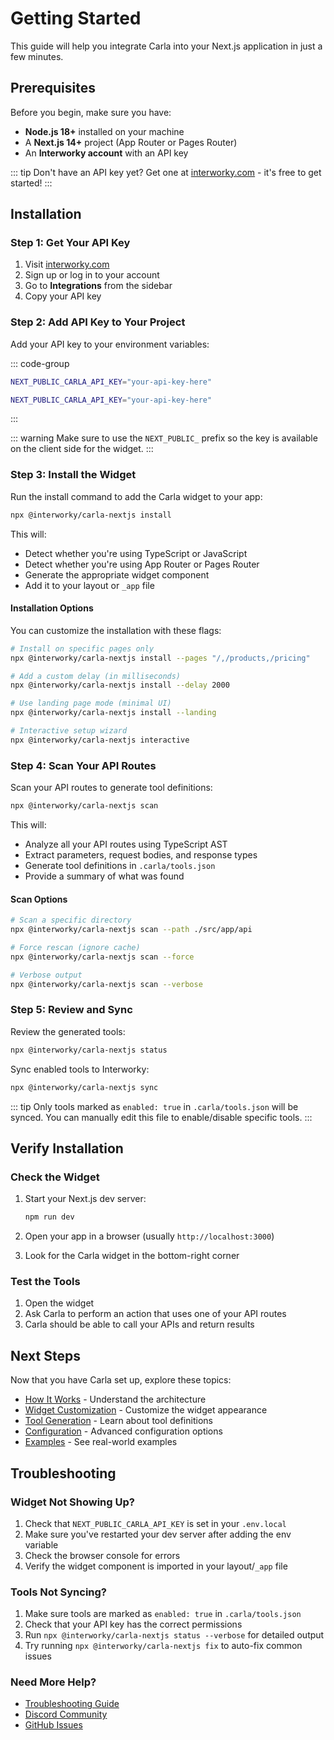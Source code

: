 # Getting Started

This guide will help you integrate Carla into your Next.js application in just a few minutes.

## Prerequisites

Before you begin, make sure you have:

- **Node.js 18+** installed on your machine
- A **Next.js 14+** project (App Router or Pages Router)
- An **Interworky account** with an API key

::: tip
Don't have an API key yet? Get one at [interworky.com](https://interworky.com) - it's free to get started!
:::

## Installation

### Step 1: Get Your API Key

1. Visit [interworky.com](https://interworky.com)
2. Sign up or log in to your account
3. Go to **Integrations** from the sidebar
4. Copy your API key

### Step 2: Add API Key to Your Project

Add your API key to your environment variables:

::: code-group

```bash [.env.local]
NEXT_PUBLIC_CARLA_API_KEY="your-api-key-here"
```

```bash [.env.development]
NEXT_PUBLIC_CARLA_API_KEY="your-api-key-here"
```

:::

::: warning
Make sure to use the `NEXT_PUBLIC_` prefix so the key is available on the client side for the widget.
:::

### Step 3: Install the Widget

Run the install command to add the Carla widget to your app:

```bash
npx @interworky/carla-nextjs install
```

This will:
- Detect whether you're using TypeScript or JavaScript
- Detect whether you're using App Router or Pages Router
- Generate the appropriate widget component
- Add it to your layout or `_app` file

#### Installation Options

You can customize the installation with these flags:

```bash
# Install on specific pages only
npx @interworky/carla-nextjs install --pages "/,/products,/pricing"

# Add a custom delay (in milliseconds)
npx @interworky/carla-nextjs install --delay 2000

# Use landing page mode (minimal UI)
npx @interworky/carla-nextjs install --landing

# Interactive setup wizard
npx @interworky/carla-nextjs interactive
```

### Step 4: Scan Your API Routes

Scan your API routes to generate tool definitions:

```bash
npx @interworky/carla-nextjs scan
```

This will:
- Analyze all your API routes using TypeScript AST
- Extract parameters, request bodies, and response types
- Generate tool definitions in `.carla/tools.json`
- Provide a summary of what was found

#### Scan Options

```bash
# Scan a specific directory
npx @interworky/carla-nextjs scan --path ./src/app/api

# Force rescan (ignore cache)
npx @interworky/carla-nextjs scan --force

# Verbose output
npx @interworky/carla-nextjs scan --verbose
```

### Step 5: Review and Sync

Review the generated tools:

```bash
npx @interworky/carla-nextjs status
```

Sync enabled tools to Interworky:

```bash
npx @interworky/carla-nextjs sync
```

::: tip
Only tools marked as `enabled: true` in `.carla/tools.json` will be synced. You can manually edit this file to enable/disable specific tools.
:::

## Verify Installation

### Check the Widget

1. Start your Next.js dev server:
   ```bash
   npm run dev
   ```

2. Open your app in a browser (usually `http://localhost:3000`)

3. Look for the Carla widget in the bottom-right corner

### Test the Tools

1. Open the widget
2. Ask Carla to perform an action that uses one of your API routes
3. Carla should be able to call your APIs and return results

## Next Steps

Now that you have Carla set up, explore these topics:

- [How It Works](/guide/how-it-works) - Understand the architecture
- [Widget Customization](/guide/widget) - Customize the widget appearance
- [Tool Generation](/guide/tool-generation) - Learn about tool definitions
- [Configuration](/guide/configuration) - Advanced configuration options
- [Examples](/examples/) - See real-world examples

## Troubleshooting

### Widget Not Showing Up?

1. Check that `NEXT_PUBLIC_CARLA_API_KEY` is set in your `.env.local`
2. Make sure you've restarted your dev server after adding the env variable
3. Check the browser console for errors
4. Verify the widget component is imported in your layout/`_app` file

### Tools Not Syncing?

1. Make sure tools are marked as `enabled: true` in `.carla/tools.json`
2. Check that your API key has the correct permissions
3. Run `npx @interworky/carla-nextjs status --verbose` for detailed output
4. Try running `npx @interworky/carla-nextjs fix` to auto-fix common issues

### Need More Help?

- [Troubleshooting Guide](/guide/troubleshooting)
- [Discord Community](https://discord.com/invite/YHmsekzMV5)
- [GitHub Issues](https://github.com/Multi-Sync/carla-nextjs/issues)
